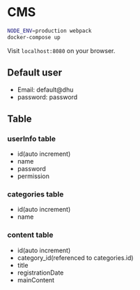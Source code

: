 # CMS

```sh
NODE_ENV=production webpack
docker-compose up
```

Visit ``localhost:8080`` on your browser.

## Default user

- Email: default@dhu
- password: password

## Table

### userInfo table

- id(auto increment)
- name
- password
- permission

### categories table

- id(auto increment)
- name

### content table

- id(auto increment)
- category_id(referenced to categories.id)
- title
- registrationDate
- mainContent
